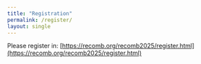 ```yaml
---
title: "Registration"
permalink: /register/
layout: single
---
```


Please register in: [https://recomb.org/recomb2025/register.html](https://recomb.org/recomb2025/register.html)


